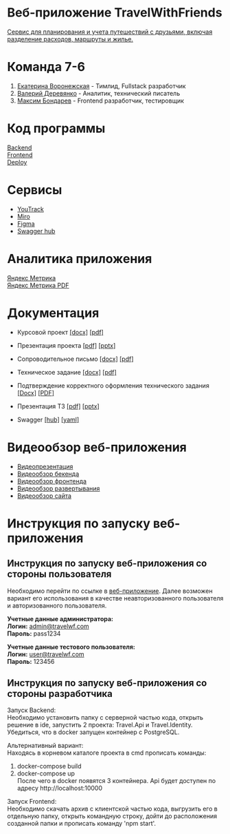 # Веб-приложение TravelWithFriends
[Сервис для планирования и учета путешествий с друзьями, включая разделение расходов, маршруты и жилье.](https://travel-with-friends.ru) 

# Команда 7-6
1. [Екатерина Воронежская](https://github.com/egoistique)  - Тимлид, Fullstack разработчик <br />
2. [Валерий Деревянко](https://github.com/VaL1y)  - Аналитик, технический писатель <br />
3. [Максим Бондарев](https://github.com/bdybgs) - Frontend разработчик, тестировщик <br />

# Код программы 
[Backend](https://github.com/egoistique/TravelWithFriends_backend) <br />
[Frontend](https://github.com/bdybgs/TravelWithFriends-web) <br />
[Deploy](https://github.com/egoistique/twf_deploy_version) <br />

# Сервисы 
- [YouTrack](https://triptogether.youtrack.cloud/agiles/159-2/current)
- [Miro](https://miro.com/app/board/uXjVNKQcULM=/)
- [Figma](https://www.figma.com/file/2lYl2967DBFk9prQNro5qh/WebTrip?type=design&node-id=0-1&mode=design&t=pHlSkdu70V9r9KgC-0)
- [Swagger hub](https://app.swaggerhub.com/apis/kirakirillova762/travel-wf_api/TWF#/)

# Аналитика приложения 
[Яндекс Метрика](https://metrika.yandex.ru/dashboard?id=97428533) <br />
[Яндекс Метрика PDF](https://github.com/egoistique/TravelWithFriends/blob/main/documentation/Аналитика%20веб-приложения)<br />

# Документация
- Курсовой проект [[docx]](https://github.com/egoistique/TravelWithFriends/blob/main/documentation/Курсовой%20проект/Курсовой%20Проект.docx) [[pdf]](https://github.com/egoistique/TravelWithFriends/blob/main/documentation/Курсовой%20проект/Курсовой%20Проект.pdf)
- Презентация проекта [[pdf]](https://github.com/egoistique/TravelWithFriends/blob/main/documentation/Презентации%20проекта/Презентация%20продукта/Презентация.pdf) [[pptx]](https://github.com/egoistique/TravelWithFriends/blob/main/documentation/Презентации%20проекта/Презентация%20продукта/Презентация.pptx) 
- Сопроводительное письмо [[docx]](https://github.com/egoistique/TravelWithFriends/blob/main/documentation/Сопроводительное%20письмо/Сопроводительное%20письмо.docx) [[pdf]](https://github.com/egoistique/TravelWithFriends/blob/main/documentation/Сопроводительное%20письмо/Сопроводительное%20письмо.pdf)
- Техническое задание [[docx]](https://github.com/egoistique/TravelWithFriends/blob/main/documentation/Техническое%20задание/Техническое%20задание.docx) [[pdf]](https://github.com/egoistique/TravelWithFriends/blob/main/documentation/Техническое%20задание/Техническое%20задание.pdf)
- Подтверждение корректного оформления технического задания [[Docx]](https://github.com/egoistique/TravelWithFriends/blob/main/documentation/Техническое%20задание/Perechen_zadach_po_oformleniyu_tekhnicheskogo_zadania.docx) [[PDF]](https://github.com/egoistique/TravelWithFriends/blob/main/documentation/Техническое%20задание/Perechen_zadach_po_oformleniyu_tekhnicheskogo_zadania.docx)
- Презентация ТЗ  [[pdf]](https://github.com/egoistique/TravelWithFriends/blob/main/documentation/Презентации%20проекта/Презентация%20ТЗ/Презентация_ТЗ.pdf) [[pptx]](https://github.com/egoistique/TravelWithFriends/blob/main/documentation/Презентации%20проекта/Презентация%20ТЗ/Презентация_ТЗ.pptx) 

- Swagger [[hub]](https://app.swaggerhub.com/apis/kirakirillova762/travel-wf_api/TWF#/) [[yaml]](https://github.com/egoistique/TravelWithFriends/blob/main/documentation/SwaggerAPI)

# Видеообзор веб-приложения
- [Видеопрезентация](https://youtu.be/zmIHbz_8H18)
- [Видеообзор бекенда](https://youtu.be/lFWrIwzohBg)
- [Видеообзор фронтенда](https://youtu.be/c4h8ct2C6JY)
- [Видеообзор развертывания](https://youtu.be/3DBmakNYca0)
- [Видеообзор сайта](https://youtu.be/pek8elOQlpE)

# Инструкция по запуску веб-приложения

## Инструкция по запуску веб-приложения со стороны пользователя

Необходимо перейти по ссылке в [веб-приложение](https://travel-with-friends.ru). Далее возможен вариант его использования в качестве неавторизованного пользователя и авторизованного пользователя. <br />

<b>Учетные данные администратора:</b> <br />
<b>Логин:</b> admin@travelwf.com <br />
<b>Пароль:</b> pass1234 <br />

<b>Учетные данные тестового пользователя:</b> <br />
<b>Логин:</b> user@travelwf.com  <br />
<b>Пароль:</b> 123456 <br />

## Инструкция по запуску веб-приложения со стороны разработчика

Запуск Backend:  
Необходимо установить папку с серверной частью кода, открыть решение в ide, запустить 2 проекта: Travel.Api и Travel.Identity. Убедиться, что в docker запущен контейнер с PostgreSQL. <br />

Альтернативный вариант:   
Находясь в корневом каталоге проекта в cmd прописать команды:
1. docker-compose build
2. docker-compose up  
После чего в docker появятся 3 контейнера.
Api будет доступен по адресу http://localhost:10000

Запуск Frontend:   
Необходимо скачать архив с клиентской частью кода, выгрузить его в отдельную папку, открыть командную строку, дойти до расположения созданной папки и прописать команду 'npm start'.

